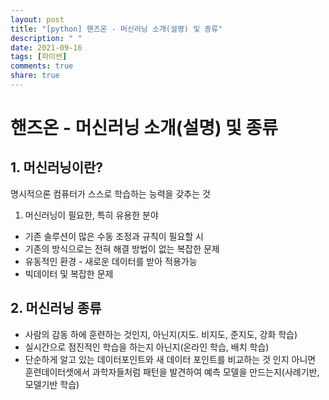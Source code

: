 ```yaml
---
layout: post
title: "[python] 핸즈온 - 머신러닝 소개(설명) 및 종류"
description: " "
date: 2021-09-16
tags: [파이썬]
comments: true
share: true
---
```


# 핸즈온 - 머신러닝 소개(설명) 및 종류

## 1. 머신러닝이란?

명시적으론 컴퓨터가 스스로 학습하는 능력을 갖추는 것

1. 머신러닝이 필요한, 특히 유용한 분야

- 기존 솔루션이 많은 수동 조정과 규칙이 필요할 시
- 기존의 방식으로는 전혀 해결 방법이 없는 복잡한 문제
- 유동적인 환경 - 새로운 데이터를 받아 적용가능
- 빅데이터 및 복잡한 문제

## 2. 머신러닝 종류

- 사람의 감동 하에 훈련하는 것인지, 아닌지(지도. 비지도, 준지도, 강화 학습)
- 실시간으로 점진적인 학습을 하는지 아닌지(온라인 학습, 배치 학습)
- 단순하게 알고 있는 데이터포인트와 새 데이터 포인트를 비교하는 것 인지 아니면 훈련데이터셋에서 과학자들처럼 패턴을 발견하여 예측 모델을 만드는지(사례기반, 모델기반 학습)

